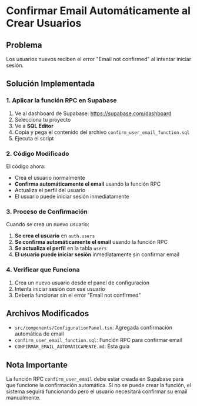 # Confirmar Email Automáticamente al Crear Usuarios

## Problema
Los usuarios nuevos reciben el error "Email not confirmed" al intentar iniciar sesión.

## Solución Implementada

### 1. Aplicar la función RPC en Supabase

1. Ve al dashboard de Supabase: https://supabase.com/dashboard
2. Selecciona tu proyecto
3. Ve a **SQL Editor**
4. Copia y pega el contenido del archivo `confirm_user_email_function.sql`
5. Ejecuta el script

### 2. Código Modificado

El código ahora:
- Crea el usuario normalmente
- **Confirma automáticamente el email** usando la función RPC
- Actualiza el perfil del usuario
- El usuario puede iniciar sesión inmediatamente

### 3. Proceso de Confirmación

Cuando se crea un nuevo usuario:

1. **Se crea el usuario** en `auth.users`
2. **Se confirma automáticamente el email** usando la función RPC
3. **Se actualiza el perfil** en la tabla `users`
4. **El usuario puede iniciar sesión** inmediatamente sin confirmar email

### 4. Verificar que Funciona

1. Crea un nuevo usuario desde el panel de configuración
2. Intenta iniciar sesión con ese usuario
3. Debería funcionar sin el error "Email not confirmed"

## Archivos Modificados

- `src/components/ConfigurationPanel.tsx`: Agregada confirmación automática de email
- `confirm_user_email_function.sql`: Función RPC para confirmar email
- `CONFIRMAR_EMAIL_AUTOMATICAMENTE.md`: Esta guía

## Nota Importante

La función RPC `confirm_user_email` debe estar creada en Supabase para que funcione la confirmación automática. Si no se puede crear la función, el sistema seguirá funcionando pero el usuario necesitará confirmar su email manualmente.
